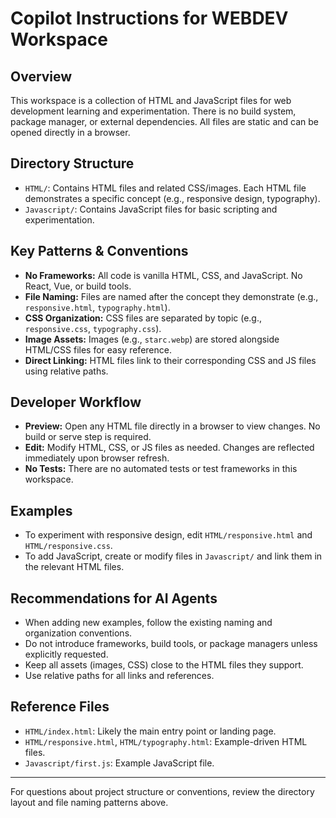 # Copilot Instructions for WEBDEV Workspace

## Overview
This workspace is a collection of HTML and JavaScript files for web development learning and experimentation. There is no build system, package manager, or external dependencies. All files are static and can be opened directly in a browser.

## Directory Structure
- `HTML/`: Contains HTML files and related CSS/images. Each HTML file demonstrates a specific concept (e.g., responsive design, typography).
- `Javascript/`: Contains JavaScript files for basic scripting and experimentation.

## Key Patterns & Conventions
- **No Frameworks:** All code is vanilla HTML, CSS, and JavaScript. No React, Vue, or build tools.
- **File Naming:** Files are named after the concept they demonstrate (e.g., `responsive.html`, `typography.html`).
- **CSS Organization:** CSS files are separated by topic (e.g., `responsive.css`, `typography.css`).
- **Image Assets:** Images (e.g., `starc.webp`) are stored alongside HTML/CSS files for easy reference.
- **Direct Linking:** HTML files link to their corresponding CSS and JS files using relative paths.

## Developer Workflow
- **Preview:** Open any HTML file directly in a browser to view changes. No build or serve step is required.
- **Edit:** Modify HTML, CSS, or JS files as needed. Changes are reflected immediately upon browser refresh.
- **No Tests:** There are no automated tests or test frameworks in this workspace.

## Examples
- To experiment with responsive design, edit `HTML/responsive.html` and `HTML/responsive.css`.
- To add JavaScript, create or modify files in `Javascript/` and link them in the relevant HTML files.

## Recommendations for AI Agents
- When adding new examples, follow the existing naming and organization conventions.
- Do not introduce frameworks, build tools, or package managers unless explicitly requested.
- Keep all assets (images, CSS) close to the HTML files they support.
- Use relative paths for all links and references.

## Reference Files
- `HTML/index.html`: Likely the main entry point or landing page.
- `HTML/responsive.html`, `HTML/typography.html`: Example-driven HTML files.
- `Javascript/first.js`: Example JavaScript file.

---
For questions about project structure or conventions, review the directory layout and file naming patterns above.
